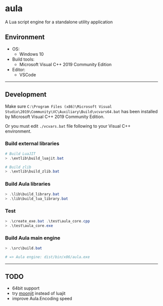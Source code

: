 # aula

A Lua script engine for a standalone utility application

## Environment

- OS:
    - Windows 10
- Build tools:
    - Microsoft Visual C++ 2019 Community Edition
- Editor:
    - VSCode

***

## Development

Make sure `C:\Program Files (x86)\Microsoft Visual Studio\2019\Community\VC\Auxiliary\Build\vcvars64.bat` has been installed by Microsoft Visual C++ 2019 Community Edition.

Or you must edit `./vcvars.bat` file following to your Visual C++ environment.

### Build external libraries
```powershell
# Build LuaJIT
> .\extlib\build_luajit.bat

# Build zlib
> .\extlib\build_zlib.bat
```

### Build Aula libraries
```powershell
> .\lib\build_library.bat
> .\lib\build_lua_library.bat
```

### Test
```powershell
> .\create_exe.bat .\test\aula_core.cpp
> .\test\aula_core.exe
```

### Build Aula main engine
```powershell
> .\src\build.bat

# => Aula engine: dist/bin/x86/aula.exe
```

***

## TODO

- 64bit support
- try [moonjit](https://github.com/moonjit/moonjit) instead of luajit
- improve Aula.Encoding speed
